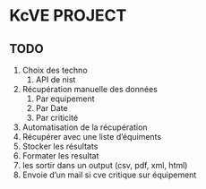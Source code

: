 # KcVE PROJECT


## TODO

1. Choix des techno
    1. API de nist
2. Récupération manuelle des données 
    1. Par equipement
    2. Par Date 
    3. Par criticité 
3. Automatisation de la récupération 
4. Récupérer avec une liste d’équiments
5. Stocker les résultats 
6. Formater les resultat 
7. les sortir dans un output (csv, pdf, xml, html)
8. Envoie d’un mail si cve critique sur équipement